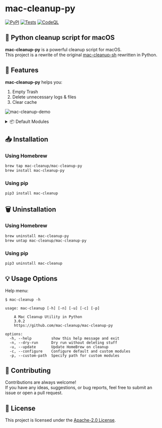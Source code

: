 # mac-cleanup-py

[![PyPI](https://img.shields.io/pypi/v/mac_cleanup)](https://pypi.org/project/mac-cleanup/)
[![Tests](https://github.com/mac-cleanup/mac-cleanup-py/actions/workflows/tox.yml/badge.svg)](https://github.com/mac-cleanup/mac-cleanup-py/actions/workflows/tox.yml)
[![CodeQL](https://github.com/mac-cleanup/mac-cleanup-py/actions/workflows/codeql.yml/badge.svg)](https://github.com/mac-cleanup/mac-cleanup-py/actions/workflows/codeql.yml)

## 🧹 Python cleanup script for macOS

**mac-cleanup-py** is a powerful cleanup script for macOS.\
This project is a rewrite of the original [mac-cleanup-sh](https://github.com/mac-cleanup/mac-cleanup-sh) rewritten in Python. 


## 🚀 Features

**mac-cleanup-py** helps you:

1. Empty Trash 
2. Delete unnecessary logs & files 
3. Clear cache

![mac-cleanup-demo](https://user-images.githubusercontent.com/44712637/231780851-d2197255-e24e-46ba-8355-42bcf588376d.gif)

<details>
   <summary>
   📦 Default Modules
   </summary>

  </br>

  - `adobe` - Clears **Adobe** cache files
  - `android` - Clears **Android** caches
  - `brew` - Clears **Homebrew** cache
  - `cacher` - Clears **Cacher** logs
  - `chrome` - Clears **Google Chrome** cache
  - `composer` - Clears **composer** cache
  - `dns_cache` - Clears **DNS** cache
  - `docker` - Cleanup dangling **Docker** Images and stopped containers
  - `dropbox` - Clears **Dropbox** cache
  - `gem` - Cleanup any old versions of **Gems**
  - `go` - Clears **Go** cache
  - `google_drive` - Clears **Google Drive** caches
  - `gradle` - Clears **Gradle** caches
  - `inactive_memory` - Purge **Inactive Memory**
  - `ios_apps` - Cleanup **iOS Applications**
  - `ios_backups` - Removes **iOS Device Backups**
  - `java_cache` - Removes **Java head dumps** from home directory
  - `jetbrains` - Removes logs from **PhpStorm**, **PyCharm** etc
  - `kite` - Deletes **Kite** logs
  - `lunarclient` - Removes **Lunar Client** logs and cache
  - `microsoft_teams` - Remove **Microsoft Teams** logs and cache
  - `minecraft` - Remove **Minecraft** logs and cache
  - `npm` - Cleanup **npm** Cache
  - `pod` - Cleanup **CocoaPods** Cache Files
  - `poetry` - Clears **Poetry** cache
  - `pyenv` - Cleanup **Pyenv-VirtualEnv** Cache
  - `steam` - Remove **Steam** logs and cache
  - `system_caches` - Clear **System cache**
  - `system_log` - Clear **System Log** Files
  - `trash` - Empty the **Trash** on All Mounted Volumes and the Main HDD
  - `wget_logs` - Remove **Wget** logs and hosts
  - `xcode` - Cleanup **Xcode Derived Data** and **Archives**
  - `xcode_simulators` - Reset **iOS simulators**
  - `yarn` - Cleanup **yarn** Cache

</details>



## 📥 Installation

### Using Homebrew

```bash
brew tap mac-cleanup/mac-cleanup-py
brew install mac-cleanup-py
```

### Using pip

```bash
pip3 install mac-cleanup
```

## 🗑️ Uninstallation

### Using Homebrew

```bash
brew uninstall mac-cleanup-py
brew untap mac-cleanup/mac-cleanup-py
```

### Using pip

```bash
pip3 uninstall mac-cleanup
```

## 💡 Usage Options

Help menu:

```
$ mac-cleanup -h

usage: mac-cleanup [-h] [-n] [-u] [-c] [-p]

    A Mac Cleanup Utility in Python
    3.0.2
    https://github.com/mac-cleanup/mac-cleanup-py    

options:
  -h, --help         show this help message and exit
  -n, --dry-run      Dry run without deleting stuff
  -u, --update       Update HomeBrew on cleanup
  -c, --configure    Configure default and custom modules
  -p, --custom-path  Specify path for custom modules

```


## 🌟 Contributing
Contributions are always welcome!\
If you have any ideas, suggestions, or bug reports, feel free to submit an issue or open a pull request.

## 📝 License
This project is licensed under the [Apache-2.0 License](https://github.com/mac-cleanup/mac-cleanup-py/blob/main/LICENSE).

